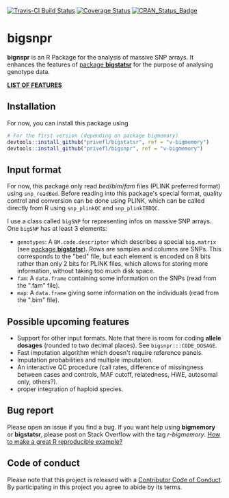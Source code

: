 [![Travis-CI Build Status](https://travis-ci.org/privefl/bigsnpr.svg?branch=master)](https://travis-ci.org/privefl/bigsnpr)
[![Coverage Status](https://img.shields.io/codecov/c/github/privefl/bigsnpr/master.svg)](https://codecov.io/github/privefl/bigsnpr?branch=master)
[![CRAN_Status_Badge](http://www.r-pkg.org/badges/version/bigsnpr)](http://cran.r-project.org/package=bigsnpr)
 
 
# bigsnpr

**bignspr** is an R Package for the analysis of massive SNP arrays. It enhances the features of [package **bigstatsr**](https://privefl.github.io/bigstatsr) for the purpose of analysing genotype data.

[**LIST OF FEATURES**](https://privefl.github.io/bigsnpr/reference/index.html)


## Installation

For now, you can install this package using

```r
# For the first version (depending on package bigmemory)
devtools::install_github("privefl/bigstatsr", ref = "v-bigmemory")
devtools::install_github("privefl/bigsnpr", ref = "v-bigmemory")
```


## Input format

For now, this package only read *bed*/*bim*/*fam* files (PLINK preferred format) using `snp_readBed`. Before reading into this package's special format, quality control and conversion can be done using PLINK, which can be called directly from R using `snp_plinkQC` and `snp_plinkIBDQC`.

I use a class called `bigSNP` for representing infos on massive SNP arrays. One `bigSNP` has at least 3 elements:
- `genotypes`: A `BM.code.descriptor` which describes a special `big.matrix` (see [package **bigstatsr**](https://privefl.github.io/bigstatsr/#input-format)). Rows are samples and columns are SNPs. This corresponds to the "bed" file, but each element is encoded on 8 bits rather than only 2 bits for PLINK files, which allows for storing more information, without taking too much disk space.
- `fam`: A `data.frame` containing some information on the SNPs (read from the ".fam" file).
- `map`: A `data.frame` giving some information on the individuals (read from the ".bim" file).


## Possible upcoming features

- Support for other input formats. Note that there is room for coding **allele dosages** (rounded to two decimal places). See `bigsnpr:::CODE_DOSAGE`.
- Fast imputation algorithm which doesn't require reference panels.
- Imputation probabilities and multiple imputation.
- An interactive QC procedure (call rates, difference of missingness between cases and controls, MAF cutoff, relatedness, HWE, autosomal only, others?). 
- proper integration of haploid species.


## Bug report

Please open an issue if you find a bug.
If you want help using **bigmemory** or **bigstatsr**, please post on Stack Overflow with the tag *r-bigmemory*. [How to make a great R reproducible example?](https://stackoverflow.com/q/5963269/6103040)


## Code of conduct

Please note that this project is released with a [Contributor Code of Conduct](https://github.com/privefl/bigsnpr/blob/master/code_of_conduct.md). 
By participating in this project you agree to abide by its terms.
